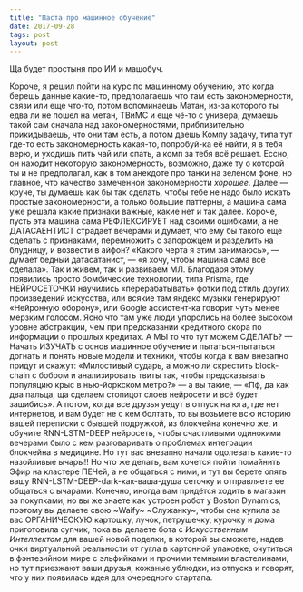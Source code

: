 ```yaml
---
title: "Паста про машинное обучение"
date: 2017-09-28
tags: post
layout: post
---
```


Ща будет простыня про ИИ и машобуч.

Короче, я решил пойти на курс по машинному обучению, это когда берешь данные какие-то, предполагаешь что там есть закономерности, связи или еще что-то, потом вспоминаешь Матан, из-за которого ты едва ли не пошел на метан, ТВиМС и еще чё-то с универа, думаешь такой сам сначала над закономерностями, приблизительно прикидываешь, что они там есть, а потом даешь Компу задачу, типа тут где-то есть закономерность какая-то, попробуй-ка её найти, я в тебя верю, и уходишь пить чай или спать, а комп за тебя всё решает. Ессно, он находит некоторую закономерность, возможно, даже ту о которой ты и не предполагал, как в том анекдоте про танки на зеленом фоне, но главное, что качество замеченной закономерности _хорошее_. Далее — круче, ты думаешь как бы так сделать, чтобы тебе не надо было искать простые закономерности, а только большие паттерны, а машина сама уже решала какие признаки важные, какие нет и так далее. Короче, пусть эта машина сама РЕФЛЕКСИРУЕТ над своими ошибками, а не ДАТАСАЕНТИСТ страдает вечерами и думает, что ему бы такого еще сделать с признаками, перемножить с запорожцем и разделить на блудницу, и возвести в айфон? «Какого черта я этим занимаюсь», — думает бедный датасатанист, — «я хочу, чтобы машина сама всё сделала». Так и живем, так и развиваем МЛ. Благодаря этому появились просто бомбические технологии, типа Prisma, где НЕЙРОСЕТОЧКИ научились «перерабатывать» фотки под стиль других произведений искусства, или всякие там яндекс музыки генерируют «Нейронную оборону», или Google ассистент-ка говорит чуть менее мерзким голосом. Ясно что там уже люди упоролись на более высоком уровне абстракции, чем при предсказании кредитного скора по информации о прошлых кредитах. А МЫ то что тут можем СДЕЛАТЬ? — Начать ИЗУЧАТЬ с основ машинное обучение и пытаться-пытаться догнать и понять новые модели и техники, чтобы когда к вам внезапно придут и скажут: «Милостивый сударь, а можно ли скрестить block-chain с бобром и анализировать твиты так, чтобы предсказывать популяцию крыс в нью-йоркском метро?» — а вы такие, — «Пф, да как два пальца, ща сделаем стопицот слоев нейросети и всё будет зашибись». А потом, когда все друзья уедут в отпуск на юга, где нет интернетов, и вам будет не с кем болтать, то вы возьмете всю историю вашей переписки с бывшей подружкой, из блокчейна конечно же, и обучите RNN-LSTM-DEEP нейросеть, чтобы счастливыми одинокими вечерами было с кем разговаривать о проблемах интеграции блокчейна в медицине. Но тут вас внезапно начали одолевать какие-то назойливые ычары!! Но что же делать, вам хочется пойти помайнить Эфир на кластере ПЕЧей, а не общаться с ними, и тут вы берете опять вашу RNN-LSTM-DEEP-dark-как-ваша-душа сеточку и отправляете ее общаться с ычарами. Конечно, иногда вам придётся ходить в магазин за покупками, но вы же знаете как устроен робот у Boston Dynamics, поэтому вы делаете свою ~Waify~ ~Служанку~, чтобы она купила за вас ОРГАНИЧЕСКУЮ картошку, лучок, петрушечку, курочку и дома приготовила супчик, пока вы делаете бота с _Искусственным Интеллектом_ для вашей новой поделки, в которой вы сможете, надев очки виртуальной реальности от гугла в картонной упаковке, очутиться в фэнтезийном мире с эльфийками и прочими темными властелинами, но тут приезжают ваши друзья, кожаные ублюдки, из отпуска и говорят, что у них появилась идея для очередного стартапа.
